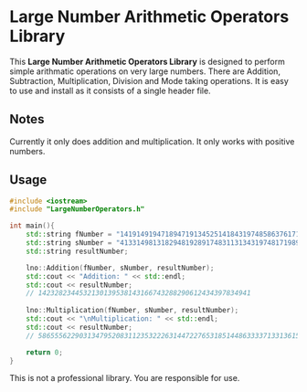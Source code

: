 # Large Number Arithmetic Operators Library
This **Large Number Arithmetic Operators Library** is designed to perform simple arithmatic 
operations on very large numbers. There are Addition, Subtraction, Multiplication, 
Division and Mode taking operations. It is easy to use and install 
as it consists of a single header file. 

## Notes
Currently it only does addition and multiplication. It only works with positive numbers.

## Usage
```cpp
#include <iostream>
#include "LargeNumberOperators.h"

int main(){
    std::string fNumber = "1419149194718947191345251418431974858637617198917470";
    std::string sNumber = "4133149813182948192891748311313431974817198917471";
    std::string resultNumber;

    lno::Addition(fNumber, sNumber, resultNumber);
    std::cout << "Addition: " << std::endl;
    std::cout << resultNumber;
    // 1423282344532130139538143166743288290612434397834941
    
    lno::Multiplication(fNumber, sNumber, resultNumber);
    std::cout << "\nMultiplication: " << std::endl;
    std::cout << resultNumber;
    // 5865556229031347952083112353222631447227653185144863333713313615933541320937572314020027757070118370

    return 0;
}
```

This is not a professional library. You are responsible for use.